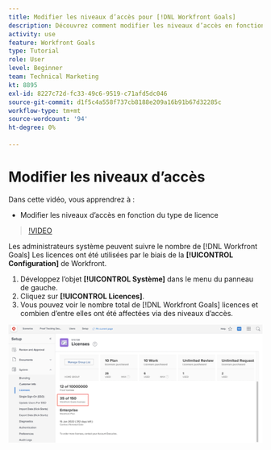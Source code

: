 ```yaml
---
title: Modifier les niveaux d’accès pour [!DNL Workfront Goals]
description: Découvrez comment modifier les niveaux d’accès en fonction du type de licence de vos utilisateurs dans [!DNL Workfront Goals].
activity: use
feature: Workfront Goals
type: Tutorial
role: User
level: Beginner
team: Technical Marketing
kt: 8895
exl-id: 8227c72d-fc33-49c6-9519-c71afd5dc046
source-git-commit: d1f5c4a558f737cb8188e209a16b91b67d32285c
workflow-type: tm+mt
source-wordcount: '94'
ht-degree: 0%

---
```


# Modifier les niveaux d’accès

Dans cette vidéo, vous apprendrez à :

* Modifier les niveaux d’accès en fonction du type de licence

>[!VIDEO](https://video.tv.adobe.com/v/335189/?quality=12)

Les administrateurs système peuvent suivre le nombre de [!DNL Workfront Goals] Les licences ont été utilisées par le biais de la **[!UICONTROL Configuration]** de Workfront.

1. Développez l’objet **[!UICONTROL Système]** dans le menu du panneau de gauche.
1. Cliquez sur **[!UICONTROL Licences]**.
1. Vous pouvez voir le nombre total de [!DNL Workfront Goals] licences et combien d’entre elles ont été affectées via des niveaux d’accès.

![Capture d’écran du nombre de [!DNL Workfront Goals] licences dans la zone Paramètres de [!DNL Workfront]](assets/02-workfront-goals-licenses.png)
